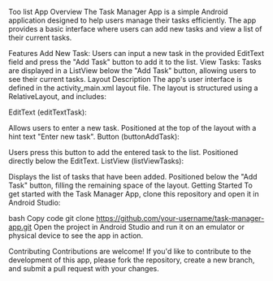 Too list App
Overview
The Task Manager App is a simple Android application designed to help users manage their tasks efficiently. The app provides a basic interface where users can add new tasks and view a list of their current tasks.

Features
Add New Task: Users can input a new task in the provided EditText field and press the "Add Task" button to add it to the list.
View Tasks: Tasks are displayed in a ListView below the "Add Task" button, allowing users to see their current tasks.
Layout Description
The app's user interface is defined in the activity_main.xml layout file. The layout is structured using a RelativeLayout, and includes:

EditText (editTextTask):

Allows users to enter a new task.
Positioned at the top of the layout with a hint text "Enter new task".
Button (buttonAddTask):

Users press this button to add the entered task to the list.
Positioned directly below the EditText.
ListView (listViewTasks):

Displays the list of tasks that have been added.
Positioned below the "Add Task" button, filling the remaining space of the layout.
Getting Started
To get started with the Task Manager App, clone this repository and open it in Android Studio:

bash
Copy code
git clone https://github.com/your-username/task-manager-app.git
Open the project in Android Studio and run it on an emulator or physical device to see the app in action.

Contributing
Contributions are welcome! If you'd like to contribute to the development of this app, please fork the repository, create a new branch, and submit a pull request with your changes.
